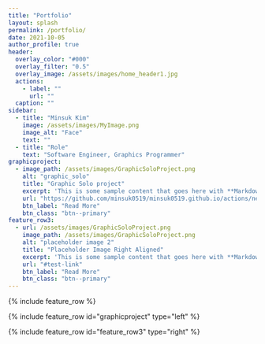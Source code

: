 ```yaml
---
title: "Portfolio"
layout: splash
permalink: /portfolio/
date: 2021-10-05
author_profile: true
header:
  overlay_color: "#000"
  overlay_filter: "0.5"
  overlay_image: /assets/images/home_header1.jpg
  actions:
    - label: ""
      url: ""
  caption: ""
sidebar:
  - title: "Minsuk Kim"
    image: /assets/images/MyImage.png
    image_alt: "Face"
    text: ""
  - title: "Role"
    text: "Software Engineer, Graphics Programmer"
graphicproject:
  - image_path: /assets/images/GraphicSoloProject.png
    alt: "graphic_solo"
    title: "Graphic Solo project"
    excerpt: 'This is some sample content that goes here with **Markdown** formatting. Left aligned with `type="left"`'
    url: "https://github.com/minsuk0519/minsuk0519.github.io/actions/new"
    btn_label: "Read More"
    btn_class: "btn--primary"
feature_row3:
  - url: /assets/images/GraphicSoloProject.png
  	image_path: /assets/images/GraphicSoloProject.png
    alt: "placeholder image 2"
    title: "Placeholder Image Right Aligned"
    excerpt: 'This is some sample content that goes here with **Markdown** formatting. Right aligned with `type="right"`'
    url: "#test-link"
    btn_label: "Read More"
    btn_class: "btn--primary"
---
```


{% include feature_row %}

{% include feature_row id="graphicproject" type="left" %}

{% include feature_row id="feature_row3" type="right" %}
